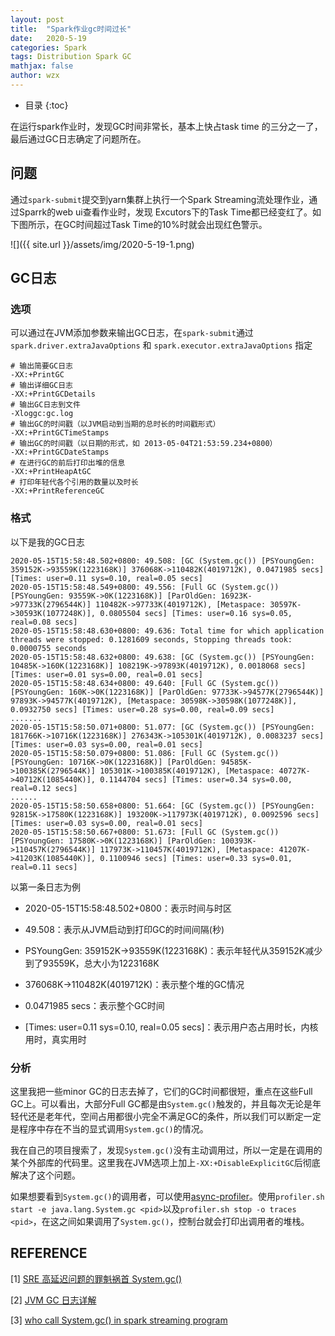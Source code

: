 ```yaml
---
layout: post
title:  "Spark作业gc时间过长"
date:   2020-5-19
categories: Spark
tags: Distribution Spark GC
mathjax: false
author: wzx
---
```


- 目录
{:toc}

在运行spark作业时，发现GC时间非常长，基本上快占task time 的三分之一了，最后通过GC日志确定了问题所在。



## 问题
通过`spark-submit`提交到yarn集群上执行一个Spark Streaming流处理作业，通过Sparrk的web ui查看作业时，发现 Excutors下的Task Time都已经变红了。如下图所示，在GC时间超过Task Time的10%时就会出现红色警示。

![]({{ site.url }}/assets/img/2020-5-19-1.png)

## GC日志
### 选项
可以通过在JVM添加参数来输出GC日志，在`spark-submit`通过 `spark.driver.extraJavaOptions` 和 `spark.executor.extraJavaOptions` 指定

```shell
# 输出简要GC日志 
-XX:+PrintGC
# 输出详细GC日志 
-XX:+PrintGCDetails
# 输出GC日志到文件
-Xloggc:gc.log
# 输出GC的时间戳（以JVM启动到当期的总时长的时间戳形式）
-XX:+PrintGCTimeStamps
# 输出GC的时间戳（以日期的形式，如 2013-05-04T21:53:59.234+0800）
-XX:+PrintGCDateStamps
# 在进行GC的前后打印出堆的信息
-XX:+PrintHeapAtGC
# 打印年轻代各个引用的数量以及时长
-XX:+PrintReferenceGC
```
### 格式
以下是我的GC日志

```shell
2020-05-15T15:58:48.502+0800: 49.508: [GC (System.gc()) [PSYoungGen: 359152K->93559K(1223168K)] 376068K->110482K(4019712K), 0.0471985 secs] [Times: user=0.11 sys=0.10, real=0.05 secs] 
2020-05-15T15:58:48.549+0800: 49.556: [Full GC (System.gc()) [PSYoungGen: 93559K->0K(1223168K)] [ParOldGen: 16923K->97733K(2796544K)] 110482K->97733K(4019712K), [Metaspace: 30597K->30593K(1077248K)], 0.0805504 secs] [Times: user=0.16 sys=0.05, real=0.08 secs] 
2020-05-15T15:58:48.630+0800: 49.636: Total time for which application threads were stopped: 0.1281609 seconds, Stopping threads took: 0.0000755 seconds
2020-05-15T15:58:48.632+0800: 49.638: [GC (System.gc()) [PSYoungGen: 10485K->160K(1223168K)] 108219K->97893K(4019712K), 0.0018068 secs] [Times: user=0.01 sys=0.00, real=0.01 secs] 
2020-05-15T15:58:48.634+0800: 49.640: [Full GC (System.gc()) [PSYoungGen: 160K->0K(1223168K)] [ParOldGen: 97733K->94577K(2796544K)] 97893K->94577K(4019712K), [Metaspace: 30598K->30598K(1077248K)], 0.0932750 secs] [Times: user=0.28 sys=0.00, real=0.09 secs] 
.......
2020-05-15T15:58:50.071+0800: 51.077: [GC (System.gc()) [PSYoungGen: 181766K->10716K(1223168K)] 276343K->105301K(4019712K), 0.0083237 secs] [Times: user=0.03 sys=0.00, real=0.01 secs] 
2020-05-15T15:58:50.079+0800: 51.086: [Full GC (System.gc()) [PSYoungGen: 10716K->0K(1223168K)] [ParOldGen: 94585K->100385K(2796544K)] 105301K->100385K(4019712K), [Metaspace: 40727K->40712K(1085440K)], 0.1144704 secs] [Times: user=0.34 sys=0.00, real=0.12 secs] 
......
2020-05-15T15:58:50.658+0800: 51.664: [GC (System.gc()) [PSYoungGen: 92815K->17580K(1223168K)] 193200K->117973K(4019712K), 0.0092596 secs] [Times: user=0.03 sys=0.00, real=0.01 secs] 
2020-05-15T15:58:50.667+0800: 51.673: [Full GC (System.gc()) [PSYoungGen: 17580K->0K(1223168K)] [ParOldGen: 100393K->110457K(2796544K)] 117973K->110457K(4019712K), [Metaspace: 41207K->41203K(1085440K)], 0.1100946 secs] [Times: user=0.33 sys=0.01, real=0.11 secs] 
```

以第一条日志为例

- 2020-05-15T15:58:48.502+0800：表示时间与时区

- 49.508：表示从JVM启动到打印GC的时间间隔(秒)

- PSYoungGen: 359152K->93559K(1223168K)：表示年轻代从359152K减少到了93559K，总大小为1223168K

- 376068K->110482K(4019712K)：表示整个堆的GC情况

- 0.0471985 secs：表示整个GC时间

- [Times: user=0.11 sys=0.10, real=0.05 secs]：表示用户态占用时长，内核用时，真实用时

### 分析

这里我把一些minor GC的日志去掉了，它们的GC时间都很短，重点在这些Full GC上。可以看出，大部分Full GC都是由`System.gc()`触发的，并且每次无论是年轻代还是老年代，空间占用都很小完全不满足GC的条件，所以我们可以断定一定是程序中存在不当的显式调用`System.gc()`的情况。

我在自己的项目搜索了，发现`System.gc()`没有主动调用过，所以一定是在调用的某个外部库的代码里。这里我在JVM选项上加上`-XX:+DisableExplicitGC`后彻底解决了这个问题。

如果想要看到`System.gc()`的调用者，可以使用[async-profiler](https://github.com/jvm-profiling-tools/async-profiler/)。使用`profiler.sh start -e java.lang.System.gc <pid>`以及`profiler.sh stop -o traces <pid>`，在这之间如果调用了`System.gc()`，控制台就会打印出调用者的堆栈。

## REFERENCE

[1] [SRE 高延迟问题的罪魁祸首 System.gc()](https://www.infoq.cn/article/lXTRgYb9ecVBu*72fT7O)  

[2] [JVM GC 日志详解](https://juejin.im/post/5c80b0f451882532cd57b541)

[3] [who call System.gc() in spark streaming program](https://stackoverflow.com/questions/61849214/how-can-i-know-who-call-system-gc-in-spark-streaming-program)

